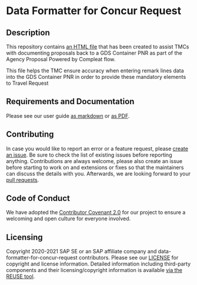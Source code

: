 # Data Formatter for Concur Request

## Description

This repository contains [an HTML file](dataformatterforconcurrequest.html) that has been created to assist TMCs with documenting proposals back to a GDS Container PNR as part of the Agency Proposal Powered by Compleat flow.

This file helps the TMC ensure accuracy when entering remark lines data into the GDS Container PNR in order to provide these mandatory elements to Travel Request

## Requirements and Documentation

Please see our user guide [as markdown](doc/data-formatter-for-concur-request-guide.md) or [as PDF](doc/data-formatter-for-concur-request-guide.pdf).

## Contributing

In case you would like to report an error or a feature request, please [create an issue](https://github.com/SAP/data-formatter-for-concur-request/issues). Be sure to check the list of existing issues before reporting anything.
Contributions are always welcome, please also create an issue before starting to work on and extensions or fixes so that the maintainers can discuss the details with you. Afterwards, we are looking forward to your [pull requests](https://github.com/SAP/data-formatter-for-concur-request/pulls).

## Code of Conduct

We have adopted the [Contributor Covenant 2.0](https://github.com/SAP/.github/blob/main/CODE_OF_CONDUCT.md) for our project to ensure a welcoming and open culture for everyone involved.

## Licensing

Copyright 2020-2021 SAP SE or an SAP affiliate company and data-formatter-for-concur-request contributors. Please see our [LICENSE](LICENSE) for copyright and license information. Detailed information including third-party components and their licensing/copyright information is available [via the REUSE tool](https://api.reuse.software/info/github.com/SAP/data-formatter-for-concur-request).
